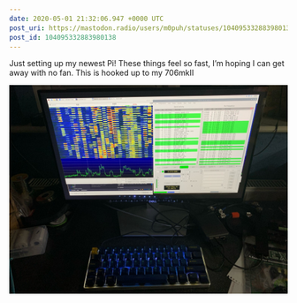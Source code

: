 ```yaml
---
date: 2020-05-01 21:32:06.947 +0000 UTC
post_uri: https://mastodon.radio/users/m0puh/statuses/104095332883980138
post_id: 104095332883980138
---
```

Just setting up my newest Pi! These things feel so fast, I’m hoping I can get away with no fan. This is hooked up to my 706mkII


![A monitor showing WSJT-X and a glowing mechanical keyboard underneath. ](210542.jpg)

